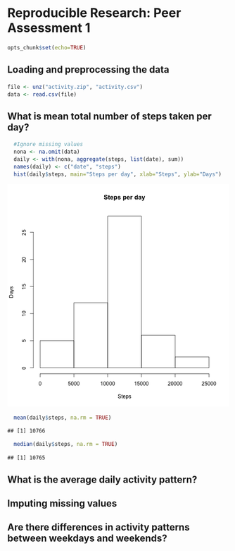# Reproducible Research: Peer Assessment 1


```r
opts_chunk$set(echo=TRUE)
```

## Loading and preprocessing the data


```r
file <- unz("activity.zip", "activity.csv")
data <- read.csv(file)
```

## What is mean total number of steps taken per day?


```r
  #Ignore missing values
  nona <- na.omit(data)
  daily <- with(nona, aggregate(steps, list(date), sum))
  names(daily) <- c("date", "steps")
  hist(daily$steps, main="Steps per day", xlab="Steps", ylab="Days")
```

![plot of chunk unnamed-chunk-2](figure/unnamed-chunk-2.png) 


```r
  mean(daily$steps, na.rm = TRUE)
```

```
## [1] 10766
```

```r
  median(daily$steps, na.rm = TRUE)
```

```
## [1] 10765
```



## What is the average daily activity pattern?



## Imputing missing values



## Are there differences in activity patterns between weekdays and weekends?
